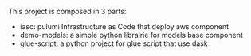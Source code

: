 This project is composed in 3 parts:

- iasc: pulumi Infrastructure as Code that deploy aws component
- demo-models: a simple python librairie for models base component
- glue-script: a python project for glue script that use dask
